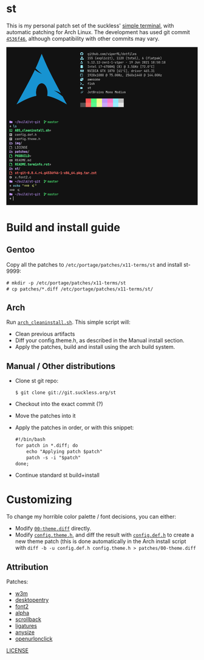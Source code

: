 # st

This is my personal patch set of the suckless' [simple terminal](https://st.suckless.org/), with automatic patching for Arch Linux.
The development has used git commit [`4536f46`](https://git.suckless.org/st/commit/4536f46cfff50c66a115755def0155d8e246b02f.html), although
compatibility with other commits may vary.


![](img/preview02.png)

# Build and install guide

## Gentoo

Copy all the patches to `/etc/portage/patches/x11-terms/st` and install st-9999:

```
# mkdir -p /etc/portage/patches/x11-terms/st
# cp patches/*.diff /etc/portage/patches/x11-terms/st/
```


## Arch

Run [`arch_cleaninstall.sh`](arch_cleaninstall.sh). This simple script will:
- Clean previous artifacts
- Diff your config.theme.h, as described in the Manual install section.
- Apply the patches, build and install using the arch build system.


## Manual / Other distributions

- Clone st git repo:

    ```
    $ git clone git://git.suckless.org/st
    ```
- Checkout into the exact commit (?)
- Move the patches into it
- Apply the patches in order, or with this snippet:
    ```
    #!/bin/bash
    for patch in *.diff; do
        echo "Applying patch $patch"
        patch -s -i "$patch"
    done;
    ```
- Continue standard st build+install


# Customizing

To change my horrible color palette / font decisions, you can either:
- Modify [`00-theme.diff`](patches/00-theme.diff) directly.
- Modify [`config.theme.h`](config.theme.h), and diff the result with [`config.def.h`](config.def.h) to create a new theme patch (this is done automatically in the Arch install script with
        ```
        diff -b -u config.def.h config.theme.h > patches/00-theme.diff
        ```


## Attribution
Patches:
- [w3m](https://st.suckless.org/patches/w3m/)
- [desktopentry](https://st.suckless.org/patches/desktopentry/)
- [font2](https://st.suckless.org/patches/font2/)
- [alpha](https://st.suckless.org/patches/alpha/)
- [scrollback](https://st.suckless.org/patches/scrollback/)
- [ligatures](https://st.suckless.org/patches/ligatures/)
- [anysize](https://st.suckless.org/patches/anysize/)
- [openurlonclick](https://www.reddit.com/r/suckless/comments/cc83om/st_open_url/)

[LICENSE](LICENSE)

